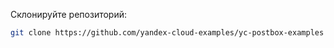 Склонируйте репозиторий:

```bash
git clone https://github.com/yandex-cloud-examples/yc-postbox-examples
```